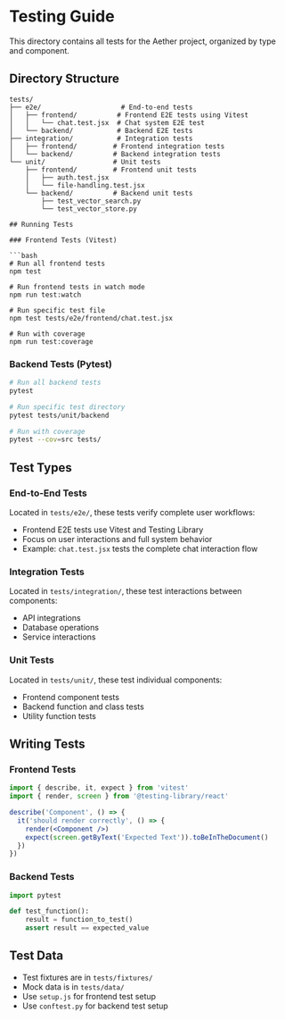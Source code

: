 # Testing Guide

This directory contains all tests for the Aether project, organized by type and component.

## Directory Structure

```
tests/
├── e2e/                    # End-to-end tests
│   ├── frontend/          # Frontend E2E tests using Vitest
│   │   └── chat.test.jsx  # Chat system E2E test
│   └── backend/           # Backend E2E tests
├── integration/           # Integration tests
│   ├── frontend/         # Frontend integration tests
│   └── backend/          # Backend integration tests
└── unit/                 # Unit tests
    ├── frontend/         # Frontend unit tests
    │   ├── auth.test.jsx
    │   └── file-handling.test.jsx
    └── backend/          # Backend unit tests
        ├── test_vector_search.py
        └── test_vector_store.py

## Running Tests

### Frontend Tests (Vitest)

```bash
# Run all frontend tests
npm test

# Run frontend tests in watch mode
npm run test:watch

# Run specific test file
npm test tests/e2e/frontend/chat.test.jsx

# Run with coverage
npm run test:coverage
```

### Backend Tests (Pytest)

```bash
# Run all backend tests
pytest

# Run specific test directory
pytest tests/unit/backend

# Run with coverage
pytest --cov=src tests/
```

## Test Types

### End-to-End Tests
Located in `tests/e2e/`, these tests verify complete user workflows:
- Frontend E2E tests use Vitest and Testing Library
- Focus on user interactions and full system behavior
- Example: `chat.test.jsx` tests the complete chat interaction flow

### Integration Tests
Located in `tests/integration/`, these test interactions between components:
- API integrations
- Database operations
- Service interactions

### Unit Tests
Located in `tests/unit/`, these test individual components:
- Frontend component tests
- Backend function and class tests
- Utility function tests

## Writing Tests

### Frontend Tests
```jsx
import { describe, it, expect } from 'vitest'
import { render, screen } from '@testing-library/react'

describe('Component', () => {
  it('should render correctly', () => {
    render(<Component />)
    expect(screen.getByText('Expected Text')).toBeInTheDocument()
  })
})
```

### Backend Tests
```python
import pytest

def test_function():
    result = function_to_test()
    assert result == expected_value
```

## Test Data
- Test fixtures are in `tests/fixtures/`
- Mock data is in `tests/data/`
- Use `setup.js` for frontend test setup
- Use `conftest.py` for backend test setup 